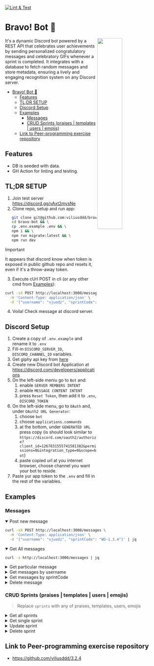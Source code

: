 [![Lint & Test](https://github.com/viliusddd/bravo-bot/actions/workflows/deploy.yaml/badge.svg)](https://github.com/viliusddd/bravo-bot/actions/workflows/deploy.yaml)

# Bravo! Bot 🎉

<img align=right src="src/assets/discord-message.gif" width="40%"/>

It's a dynamic Discord bot powered by a REST API that celebrates user achievements by sending personalized congratulatory messages and celebratory GIFs whenever a sprint is completed. It integrates with a database to fetch random messages and store metadata, ensuring a lively and engaging recognition system on any Discord server.

- [Bravo! Bot 🎉](#bravo-bot-)
  - [Features](#features)
  - [TL;DR SETUP](#tldr-setup)
  - [Discord Setup](#discord-setup)
  - [Examples](#examples)
    - [Messages](#messages)
    - [CRUD Sprints (praises | templates | users | emojis)](#crud-sprints-praises--templates--users--emojis)
  - [Link to Peer-programming exercise repository](#link-to-peer-programming-exercise-repository)

## Features

- DB is seeded with data.
- GH Action for linting and testing.

## TL;DR SETUP

1. Join test server https://discord.gg/vAxt2mvsNe
2. Clone repo, setup and run app:

```sh
   git clone git@github.com:viliusddd/bravo-bot.git && \
   cd bravo-bot && \
   cp .env.example .env && \
   npm i && \
   npm run migrate:latest && \
   npm run dev
```

> [!IMPORTANT]
> It appears that discord know when token is exposed in public github repo and resets it, even if it's a throw-away token.

3. Execute cUrl POST in cli (or any other cmd from [Examples](#examples)):

```sh
curl -sX POST http://localhost:3000/messages \
  -H 'Content-Type: application/json' \
  -d '{"username": "vjuodz", "sprintCode": "WD-1.3.4"}' | jq
```

4. Voila! Check message at discord server.

## Discord Setup

1.  Create a copy of `.env.example` and rename it to `.env`
2.  Fill-in `DISCORD_SERVER_ID`, `DISCORD_CHANNEL_ID` variables.
3.  Get giphy api key from [here](https://developers.giphy.com/dashboard/?create=true)
4.  Create new Discord bot Application at https://discord.com/developers/applications
5.  On the left-side meniu go to `Bot` and:
    1.  enable `SERVER MEMBERS INTENT`
    2.  enable `MESSAGE CONTENT INTENT`
    3.  press `Reset Token`, then add it to `.env`, `DISCORD_TOKEN`
6.  On the left-side menu, go to `OAuth` and, under `OAuth2 URL Generator`:
    1.  choose `bot`
    2.  choose `applications.commands`
    3.  at the bottom, under `GENERATED URL` press copy (is should look similar to `https://discord.com/oauth2/authorize?client_id=1267831555741581382&permissions=0&integration_type=0&scope=bot`)
    4.  paste copied url at you internet browser, choose channel you want your bot to reside.
7.  Paste yur app token to the `.env` and fill in the rest of the variables.

## Examples

### Messages

<details open>

<summary>Post new message</summary>

```sh
curl -sX POST http://localhost:3000/messages \
  -H 'Content-Type: application/json' \
  -d '{"username": "vjuodz", "sprintCode": "WD-1.3.4"}' | jq
```

</details>

<details open>

<summary>Get All messages</summary>

```sh
curl -s http://localhost:3000/messages | jq
```

</details>

<details>

<summary>Get particular message</summary>

```sh
curl -s http://localhost:3000/messages/1 | jq
```

</details>

<details>

<summary>Get messages by username</summary>

```sh
curl -s http://localhost:3000/messages?username=vjuodz | jq
```

</details>

<details>

<summary>Get messages by sprintCode</summary>

```sh
curl -s http://localhost:3000/messages?sprintCode=WD-1.2.5 | jq
```

</details>

<details>

<summary>Delete message</summary>

```sh
curl -sX DELETE http://localhost:3000/messages/1 | jq
```

</details>

### CRUD Sprints (praises | templates | users | emojis)

> Replace `sprints` with any of praises, templates, users, emojis

<details>

<summary>Get all sprints</summary>

```sh
curl -s http://localhost:3000/sprints | jq
```

</details>

<details>

<summary>Get single sprint</summary>

```sh
curl -s http://localhost:3000/sprints/1 | jq
```

</details>

<details>

<summary>Update sprint</summary>

```sh
curl -sX PATCH http://localhost:3000/sprints/1 \
  -H 'Content-Type: application/json' \
  -d '{"sprintCode": "WD-1.2.9", "sprintTitle": "Foo"}' | jq
```

</details>

<details>

<summary>Delete sprint</summary>

```sh
curl -sX DELETE http://localhost:3000/sprints/1 | jq
```

</details>

## Link to Peer-programming exercise repository

- https://github.com/viliusddd/3.2.4
